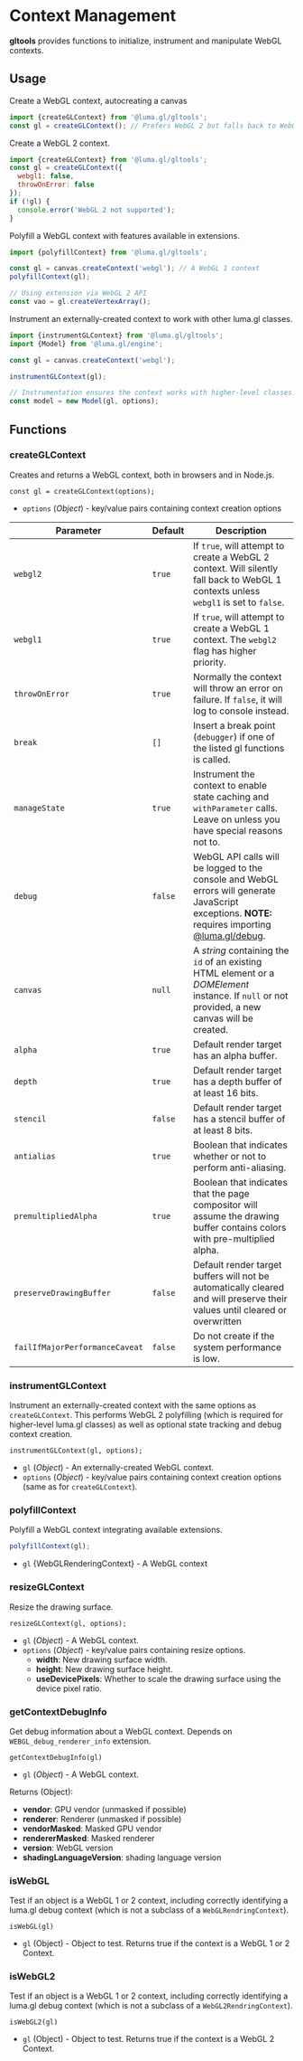 # Context Management

**gltools** provides functions to initialize, instrument and manipulate WebGL contexts.

## Usage

Create a WebGL context, autocreating a canvas

```js
import {createGLContext} from '@luma.gl/gltools';
const gl = createGLContext(); // Prefers WebGL 2 but falls back to WebGL 1
```

Create a WebGL 2 context.

```js
import {createGLContext} from '@luma.gl/gltools';
const gl = createGLContext({
  webgl1: false,
  throwOnError: false
});
if (!gl) {
  console.error('WebGL 2 not supported');
}
```

Polyfill a WebGL context with features available in extensions.

```js
import {polyfillContext} from '@luma.gl/gltools';

const gl = canvas.createContext('webgl'); // A WebGL 1 context
polyfillContext(gl);

// Using extension via WebGL 2 API
const vao = gl.createVertexArray();
```

Instrument an externally-created context to work with other luma.gl classes.

```js
import {instrumentGLContext} from '@luma.gl/gltools';
import {Model} from '@luma.gl/engine';

const gl = canvas.createContext('webgl');

instrumentGLContext(gl);

// Instrumentation ensures the context works with higher-level classes.
const model = new Model(gl, options);
```

## Functions

### createGLContext

Creates and returns a WebGL context, both in browsers and in Node.js.

```
const gl = createGLContext(options);
```

- `options` (_Object_) - key/value pairs containing context creation options

| Parameter                      | Default | Description                                                                                                                                                                   |
| ------------------------------ | ------- | ----------------------------------------------------------------------------------------------------------------------------------------------------------------------------- |
| `webgl2`                       | `true`  | If `true`, will attempt to create a WebGL 2 context. Will silently fall back to WebGL 1 contexts unless `webgl1` is set to `false`.                                           |
| `webgl1`                       | `true`  | If `true`, will attempt to create a WebGL 1 context. The `webgl2` flag has higher priority.                                                                                   |
| `throwOnError`                 | `true`  | Normally the context will throw an error on failure. If `false`, it will log to console instead.                                                                              |
| `break`                        | `[]`    | Insert a break point (`debugger`) if one of the listed gl functions is called.                                                                                                |
| `manageState`                  | `true`  | Instrument the context to enable state caching and `withParameter` calls. Leave on unless you have special reasons not to.                                                    |
| `debug`                        | `false` | WebGL API calls will be logged to the console and WebGL errors will generate JavaScript exceptions. **NOTE:** requires importing [@luma.gl/debug](/docs/api-reference/debug). |
| `canvas`                       | `null`  | A _string_ containing the `id` of an existing HTML element or a _DOMElement_ instance. If `null` or not provided, a new canvas will be created.                               |
| `alpha`                        | `true`  | Default render target has an alpha buffer.                                                                                                                                    |
| `depth`                        | `true`  | Default render target has a depth buffer of at least 16 bits.                                                                                                                 |
| `stencil`                      | `false` | Default render target has a stencil buffer of at least 8 bits.                                                                                                                |
| `antialias`                    | `true`  | Boolean that indicates whether or not to perform anti-aliasing.                                                                                                               |
| `premultipliedAlpha`           | `true`  | Boolean that indicates that the page compositor will assume the drawing buffer contains colors with pre-multiplied alpha.                                                     |
| `preserveDrawingBuffer`        | `false` | Default render target buffers will not be automatically cleared and will preserve their values until cleared or overwritten                                                   |
| `failIfMajorPerformanceCaveat` | `false` | Do not create if the system performance is low.                                                                                                                               |

### instrumentGLContext

Instrument an externally-created context with the same options as `createGLContext`. This performs WebGL 2 polyfilling (which is required for higher-level luma.gl classes) as well as optional state tracking and debug context creation.

```
instrumentGLContext(gl, options);
```

- `gl` (_Object_) - An externally-created WebGL context.
- `options` (_Object_) - key/value pairs containing context creation options (same as for `createGLContext`).

### polyfillContext

Polyfill a WebGL context integrating available extensions.

```js
polyfillContext(gl);
```

- `gl` {WebGLRenderingContext} - A WebGL context

### resizeGLContext

Resize the drawing surface.

```
resizeGLContext(gl, options);
```

- `gl` (_Object_) - A WebGL context.
- `options` (_Object_) - key/value pairs containing resize options.
  - **width**: New drawing surface width.
  - **height**: New drawing surface height.
  - **useDevicePixels**: Whether to scale the drawing surface using the device pixel ratio.

### getContextDebugInfo

Get debug information about a WebGL context. Depends on `WEBGL_debug_renderer_info` extension.

`getContextDebugInfo(gl)`

- `gl` (_Object_) - A WebGL context.

Returns (Object):

- **vendor**: GPU vendor (unmasked if possible)
- **renderer**: Renderer (unmasked if possible)
- **vendorMasked**: Masked GPU vendor
- **rendererMasked**: Masked renderer
- **version**: WebGL version
- **shadingLanguageVersion**: shading language version

### isWebGL

Test if an object is a WebGL 1 or 2 context, including correctly identifying a luma.gl debug context (which is not a subclass of a `WebGLRendringContext`).

`isWebGL(gl)`

- `gl` (Object) - Object to test.
  Returns true if the context is a WebGL 1 or 2 Context.

### isWebGL2

Test if an object is a WebGL 1 or 2 context, including correctly identifying a luma.gl debug context (which is not a subclass of a `WebGL2RendringContext`).

`isWebGL2(gl)`

- `gl` (Object) - Object to test.
  Returns true if the context is a WebGL 2 Context.
